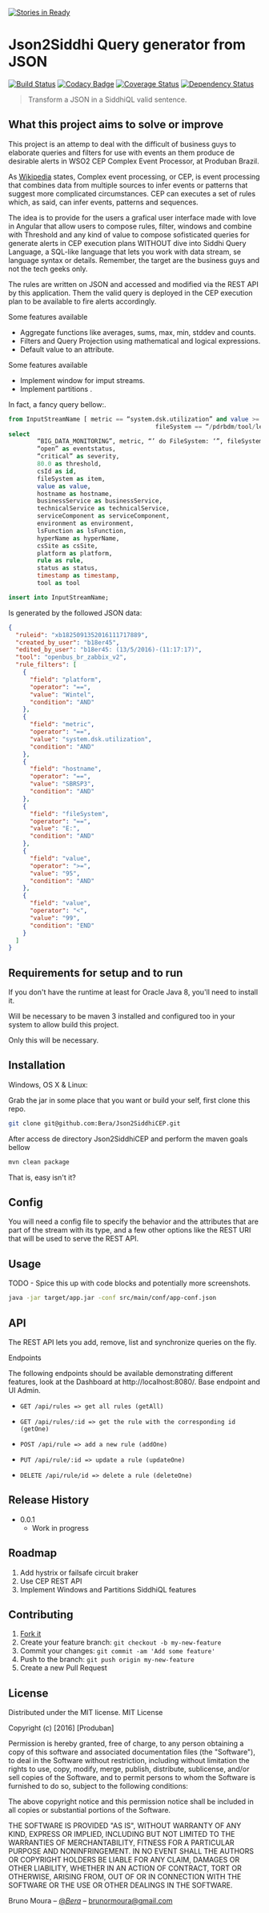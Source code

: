 [![Stories in Ready](https://badge.waffle.io/Bera/Json2SiddhiCEP.png?label=ready&title=Ready)](https://waffle.io/Bera/Json2SiddhiCEP)
# Json2Siddhi Query generator from JSON

[![Build Status](https://travis-ci.org/Bera/Json2SiddhiCEP.svg?branch=master)](https://travis-ci.org/Bera/Json2SiddhiCEP)
[![Codacy Badge](https://api.codacy.com/project/badge/Grade/e7da0eab5128486ebca9996c3b3a0449)](https://www.codacy.com/app/brunormoura/Json2SiddhiCEP)
[![Coverage Status](https://coveralls.io/repos/github/Bera/Json2SiddhiCEP/badge.svg?branch=master)](https://coveralls.io/github/Bera/Json2SiddhiCEP?branch=master)
[![Dependency Status](https://www.versioneye.com/user/projects/576bcb64cd6d51003e9206e9/badge.svg?style=flat-square)](https://www.versioneye.com/user/projects/576bcb64cd6d51003e9206e9)


> Transform a JSON in a SiddhiQL valid sentence.


## What this project aims to solve or improve 

This project is an attemp to deal with the difficult of business guys to elaborate queries and filters for use with events an them produce de desirable alerts in WSO2 CEP Complex Event Processor, at Produban Brazil.

As [Wikipedia](https://en.wikipedia.org/wiki/Complex_event_processing) states, Complex event processing, or CEP, is event processing that combines data from multiple sources to infer events or patterns that suggest more complicated
circumstances. CEP can executes a set of rules which, as said, can infer events, patterns and sequences.

The idea is to provide for the users a grafical user interface made with love in Angular that allow users to compose rules, filter, windows and combine with Threshold  and any kind of value to compose sofisticated queries for generate alerts in CEP execution plans  WITHOUT dive into Siddhi Query Language, a SQL-like language that lets you work with data stream, se language syntax or details. Remember, the target are the business guys and not the tech geeks only.

The rules are written on JSON and accessed and modified via the REST API by this application. Them the valid query is deployed in the CEP execution plan to be available to fire alerts accordingly.  

Some features available

* Aggregate functions like averages, sums, max, min, stddev and counts.
* Filters and Query Projection using mathematical and logical expressions.
* Default value to an attribute.

Some features available

* Implement window for imput streams.
* Implement partitions .

In fact, a fancy query bellow:.
```sql
from InputStreamName [ metric == “system.dsk.utilization” and value >= 80 and tsName == “I_BIG_DATA_MONITORING” and (fileSystem == “/pdr/bdm” or
                                         fileSystem == “/pdrbdm/tool/level”)]
select
        “BIG_DATA_MONITORING”, metric, “’ do FileSystem: ‘”, fileSystem, “’ above threshold: 80%”, “. Value: “, value, “%.” ) as message,
        “open” as eventstatus,
        “critical” as severity,
        80.0 as threshold,
        csId as id,
        fileSystem as item,
        value as value,
        hostname as hostname,
        businessService as businessService,
        technicalService as technicalService,
        serviceComponent as serviceComponent,
        environment as environment,
        lsFunction as lsFunction,
        hyperName as hyperName,
        csSite as csSite,
        platform as platform,
        rule as rule,
        status as status,
        timestamp as timestamp,
        tool as tool

insert into InputStreamName;
```
 Is generated by the followed JSON data:

```json
{
  "ruleid": "xb1825091352016111717889",
  "created_by_user": "b18er45",
  "edited_by_user": "b18er45: (13/5/2016)-(11:17:17)",
  "tool": "openbus_br_zabbix_v2",
  "rule_filters": [
    {
      "field": "platform",
      "operator": "==",
      "value": "Wintel",
      "condition": "AND"
    },
    {
      "field": "metric",
      "operator": "==",
      "value": "system.dsk.utilization",
      "condition": "AND"
    },
    {
      "field": "hostname",
      "operator": "==",
      "value": "SBRSP3",
      "condition": "AND"
    },
    {
      "field": "fileSystem",
      "operator": "==",
      "value": "E:",
      "condition": "AND"
    },
    {
      "field": "value",
      "operator": ">=",
      "value": "95",
      "condition": "AND"
    },
    {
      "field": "value",
      "operator": "<",
      "value": "99",
      "condition": "END"
    }
  ]
}
```


##  Requirements for setup and to run

If you don't have the runtime at least for Oracle Java 8, you'll need to install it.

Will be necessary to be maven 3 installed and configured too in your system to allow build this project.
 
Only this will be necessary.

## Installation

Windows, OS X & Linux:

Grab the jar in some place that you want or build your self, first clone this repo. 

```sh
git clone git@github.com:Bera/Json2SiddhiCEP.git
```
After access de directory Json2SiddhiCEP and perform the maven goals bellow

```sh
mvn clean package
```
That is, easy isn't it?

## Config

You will need a config file to specify the behavior and the attributes that are part of the stream with its type, and a few other options like the REST URI that will be used to serve the REST API.

## Usage 

TODO - Spice this up with code blocks and potentially more screenshots.

```sh
java -jar target/app.jar -conf src/main/conf/app-conf.json
```
## API

The REST API lets you add, remove, list and synchronize queries on the fly.

Endpoints

The following endpoints should be available demonstrating different features, look at the  Dashboard at http://localhost:8080/.  Base endpoint and UI Admin.

-     GET /api/rules => get all rules (getAll)
-     GET /api/rules/:id => get the rule with the corresponding id (getOne)
-     POST /api/rule => add a new rule (addOne)
-     PUT /api/rule/:id => update a rule (updateOne)
-     DELETE /api/rule/id => delete a rule (deleteOne)

## Release History

* 0.0.1
    * Work in progress

## Roadmap

1. Add hystrix or failsafe circuit braker
2. Use CEP REST API
3. Implement Windows and Partitions SiddhiQL features

## Contributing

1. [Fork it](https://github.com/Bera/Json2SiddhiCEP)
2. Create your feature branch: `git checkout -b my-new-feature`
3. Commit your changes: `git commit -am 'Add some feature'`
4. Push to the branch: `git push origin my-new-feature`
5. Create a new Pull Request

## License

Distributed under the MIT license. MIT License

Copyright (c) [2016] [Produban]

Permission is hereby granted, free of charge, to any person obtaining a copy
of this software and associated documentation files (the "Software"), to deal
in the Software without restriction, including without limitation the rights
to use, copy, modify, merge, publish, distribute, sublicense, and/or sell
copies of the Software, and to permit persons to whom the Software is
furnished to do so, subject to the following conditions:

The above copyright notice and this permission notice shall be included in all
copies or substantial portions of the Software.

THE SOFTWARE IS PROVIDED "AS IS", WITHOUT WARRANTY OF ANY KIND, EXPRESS OR
IMPLIED, INCLUDING BUT NOT LIMITED TO THE WARRANTIES OF MERCHANTABILITY,
FITNESS FOR A PARTICULAR PURPOSE AND NONINFRINGEMENT. IN NO EVENT SHALL THE
AUTHORS OR COPYRIGHT HOLDERS BE LIABLE FOR ANY CLAIM, DAMAGES OR OTHER
LIABILITY, WHETHER IN AN ACTION OF CONTRACT, TORT OR OTHERWISE, ARISING FROM,
OUT OF OR IN CONNECTION WITH THE SOFTWARE OR THE USE OR OTHER DEALINGS IN THE
SOFTWARE.

Bruno Moura – [@_Bera_](https://twitter.com/_Bera_) – brunormoura@gmail.com






